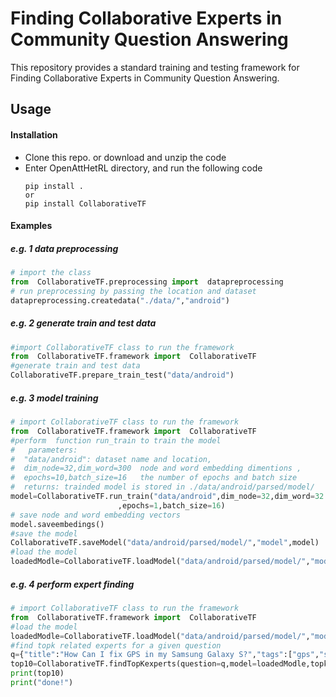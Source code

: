 # Finding Collaborative Experts in Community Question Answering

This repository provides a standard training and testing framework for Finding Collaborative Experts in Community Question Answering.

## Usage

#### Installation

- Clone this repo. or download and unzip the code
- Enter OpenAttHetRL directory, and run the following code
    ```
    pip install .
    or
    pip install CollaborativeTF
    ```


#### Examples
##### e.g. 1 data preprocessing
 ```python
# import the class
from  CollaborativeTF.preprocessing import  datapreprocessing 
# run preprocessing by passing the location and dataset
datapreprocessing.createdata("./data/","android") 
 ```
 ##### e.g. 2 generate train and test data 
```python 
#import CollaborativeTF class to run the framework
from  CollaborativeTF.framework import  CollaborativeTF
#generate train and test data  
CollaborativeTF.prepare_train_test("data/android")
```
 ##### e.g. 3 model training
 ```python
# import CollaborativeTF class to run the framework
from  CollaborativeTF.framework import  CollaborativeTF
#perform  function run_train to train the model 
#   parameters: 
#  "data/android": dataset name and location,
#  dim_node=32,dim_word=300  node and word embedding dimentions ,
#  epochs=10,batch_size=16   the number of epochs and batch size
#  returns: trainded model is stored in ./data/android/parsed/model/
model=CollaborativeTF.run_train("data/android",dim_node=32,dim_word=32
                         ,epochs=1,batch_size=16)
# save node and word embedding vectors
model.saveembedings()
#save the model
CollaborativeTF.saveModel("data/android/parsed/model/","model",model)
#load the model
loadedModle=CollaborativeTF.loadModel("data/android/parsed/model/","model")
 ```
 
 ##### e.g. 4 perform expert finding 
 ```python
# import CollaborativeTF class to run the framework
from  CollaborativeTF.framework import  CollaborativeTF
#load the model
loadedModle=CollaborativeTF.loadModel("data/android/parsed/model/","model")
#find topk related experts for a given question
q={"title":"How Can I fix GPS in my Samsung Galaxy S?","tags":["gps","samsung-galaxy-s"],"askerID":1089}
top10=CollaborativeTF.findTopKexperts(question=q,model=loadedModle,topk=10)
print(top10)
print("done!")
 ```

